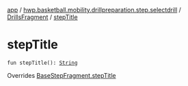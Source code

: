 [app](../../index.md) / [hwp.basketball.mobility.drillpreparation.step.selectdrill](../index.md) / [DrillsFragment](index.md) / [stepTitle](.)

# stepTitle

`fun stepTitle(): `[`String`](https://kotlinlang.org/api/latest/jvm/stdlib/kotlin/-string/index.html)

Overrides [BaseStepFragment.stepTitle](../../hwp.basketball.mobility.drillpreparation.step/-base-step-fragment/step-title.md)

